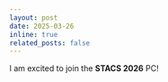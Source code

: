 ```yaml
---
layout: post
date: 2025-03-26
inline: true
related_posts: false
---
```


I am excited to join the **STACS 2026** PC!
